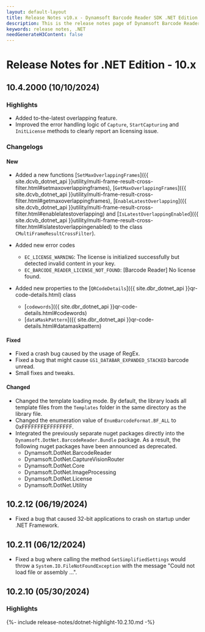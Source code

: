 ```yaml
---
layout: default-layout
title: Release Notes v10.x - Dynamsoft Barcode Reader SDK .NET Edition
description: This is the release notes page of Dynamsoft Barcode Reader SDK .NET Edition v10.x.
keywords: release notes, .NET
needGenerateH3Content: false
---
```


# Release Notes for .NET Edition - 10.x

## 10.4.2000 (10/10/2024)

### Highlights

- Added to-the-latest overlapping feature.
- Improved the error handling logic of `Capture`, `StartCapturing` and `InitLicense` methods to clearly report an licensing issue.

### Changelogs

#### New

- Added a new functions [`SetMaxOverlappingFrames`]({{ site.dcvb_dotnet_api }}utility/multi-frame-result-cross-filter.html#setmaxoverlappingframes), [`GetMaxOverlappingFrames`]({{ site.dcvb_dotnet_api }}utility/multi-frame-result-cross-filter.html#getmaxoverlappingframes), [`EnableLatestOverlapping`]({{ site.dcvb_dotnet_api }}utility/multi-frame-result-cross-filter.html#enablelatestoverlapping) and [`IsLatestOverlappingEnabled`]({{ site.dcvb_dotnet_api }}utility/multi-frame-result-cross-filter.html#islatestoverlappingenabled) to the class `CMultiFrameResultCrossFilter`).

- Added new error codes
  - `EC_LICENSE_WARNING`: The license is initialized successfully but detected invalid content in your key.
  - `EC_BARCODE_READER_LICENSE_NOT_FOUND`: [Barcode Reader] No license found.

- Added new properties to the [`QRCodeDetails`]({{ site.dbr_dotnet_api }}qr-code-details.html) class
  - [`codewords`]({{ site.dbr_dotnet_api }}qr-code-details.html#codewords)
  - [`dataMaskPattern`]({{ site.dbr_dotnet_api }}qr-code-details.html#datamaskpattern)

#### Fixed

- Fixed a crash bug caused by the usage of RegEx.
- Fixed a bug that might cause `GS1_DATABAR_EXPANDED_STACKED` barcode unread.
- Small fixes and tweaks.

#### Changed

- Changed the template loading mode. By default, the library loads all template files from the `Templates` folder in the same directory as the library file.
- Changed the enumeration value of `EnumBarcodeFormat.BF_ALL` to 0xFFFFFFFEFFFFFFFF.
- Integrated the previously separate nuget packages directly into the `Dynamsoft.DotNet.BarcodeReader.Bundle` package. As a result, the following nuget packages have been announced as deprecated.
    - Dynamsoft.DotNet.BarcodeReader
    - Dynamsoft.DotNet.CaptureVisionRouter
    - Dynamsoft.DotNet.Core
    - Dynamsoft.DotNet.ImageProcessing
    - Dynamsoft.DotNet.License
    - Dynamsoft.DotNet.Utility


## 10.2.12 (06/19/2024)

- Fixed a bug that caused 32-bit applications to crash on startup under .NET Framework.

## 10.2.11 (06/12/2024)

- Fixed a bug where calling the method `GetSimplifiedSettings` would throw a `System.IO.FileNotFoundException` with the message "Could not load file or assembly ...".

## 10.2.10 (05/30/2024)

### Highlights

{%- include release-notes/dotnet-highlight-10.2.10.md -%}
